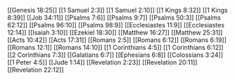 [[Genesis 18:25]]
[[1 Samuel 2:3]]
[[1 Samuel 2:10]]
[[1 Kings 8:32]]
[[1 Kings 8:39]]
[[Job 34:11]]
[[Psalms 7:6]]
[[Psalms 9:7]]
[[Psalms 50:3]]
[[Psalms 62:12]]
[[Psalms 96:10]]
[[Psalms 98:9]]
[[Ecclesiastes 11:9]]
[[Ecclesiastes 12:14]]
[[Isaiah 3:10]]
[[Ezekiel 18:30]]
[[Matthew 16:27]]
[[Matthew 25:31]]
[[Acts 10:42]]
[[Acts 17:31]]
[[Romans 2:5]]
[[Romans 6:12]]
[[Romans 6:19]]
[[Romans 12:1]]
[[Romans 14:10]]
[[1 Corinthians 4:5]]
[[1 Corinthians 6:12]]
[[2 Corinthians 7:3]]
[[Galatians 6:7]]
[[Ephesians 6:8]]
[[Colossians 3:24]]
[[1 Peter 4:5]]
[[Jude 1:14]]
[[Revelation 2:23]]
[[Revelation 20:11]]
[[Revelation 22:12]]
